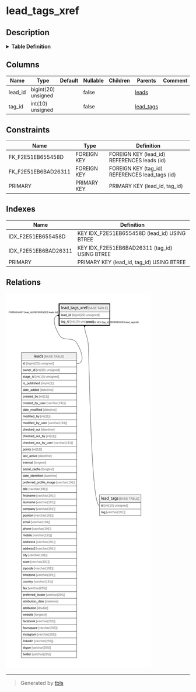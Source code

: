 # lead_tags_xref

## Description

<details>
<summary><strong>Table Definition</strong></summary>

```sql
CREATE TABLE `lead_tags_xref` (
  `lead_id` bigint(20) unsigned NOT NULL,
  `tag_id` int(10) unsigned NOT NULL,
  PRIMARY KEY (`lead_id`,`tag_id`),
  KEY `IDX_F2E51EB655458D` (`lead_id`),
  KEY `IDX_F2E51EB6BAD26311` (`tag_id`),
  CONSTRAINT `FK_F2E51EB655458D` FOREIGN KEY (`lead_id`) REFERENCES `leads` (`id`) ON DELETE CASCADE,
  CONSTRAINT `FK_F2E51EB6BAD26311` FOREIGN KEY (`tag_id`) REFERENCES `lead_tags` (`id`)
) ENGINE=InnoDB DEFAULT CHARSET=utf8mb4 COLLATE=utf8mb4_unicode_ci ROW_FORMAT=DYNAMIC
```

</details>

## Columns

| Name | Type | Default | Nullable | Children | Parents | Comment |
| ---- | ---- | ------- | -------- | -------- | ------- | ------- |
| lead_id | bigint(20) unsigned |  | false |  | [leads](leads.md) |  |
| tag_id | int(10) unsigned |  | false |  | [lead_tags](lead_tags.md) |  |

## Constraints

| Name | Type | Definition |
| ---- | ---- | ---------- |
| FK_F2E51EB655458D | FOREIGN KEY | FOREIGN KEY (lead_id) REFERENCES leads (id) |
| FK_F2E51EB6BAD26311 | FOREIGN KEY | FOREIGN KEY (tag_id) REFERENCES lead_tags (id) |
| PRIMARY | PRIMARY KEY | PRIMARY KEY (lead_id, tag_id) |

## Indexes

| Name | Definition |
| ---- | ---------- |
| IDX_F2E51EB655458D | KEY IDX_F2E51EB655458D (lead_id) USING BTREE |
| IDX_F2E51EB6BAD26311 | KEY IDX_F2E51EB6BAD26311 (tag_id) USING BTREE |
| PRIMARY | PRIMARY KEY (lead_id, tag_id) USING BTREE |

## Relations

![er](lead_tags_xref.svg)

---

> Generated by [tbls](https://github.com/k1LoW/tbls)
